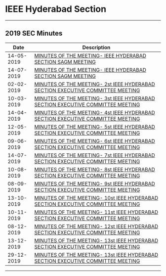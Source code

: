 # IEEE Hyderabad Section
---

## 2019 SEC Minutes

Date | Description     |
|-----|-----------------|
| 14-05-2019   | [MINUTES OF THE MEETING- IEEE HYDERABAD SECTION SAGM MEETING ](/user/docs/section/sec-meeting-minutes/2019/mom-sagm-may-14-2019.pdf) |
| 14-07-2019   | [MINUTES OF THE MEETING- IEEE HYDERABAD SECTION SAGM MEETING ](/user/docs/section/sec-meeting-minutes/2019/mom-sagm-july-14-2019.pdf) |
| 02-02-2019   | [MINUTES OF THE MEETING- 2st IEEE HYDERABAD SECTION EXECUTIVE COMMITTEE MEETING](/user/docs/section/sec-meeting-minutes/2019/mom-sec-2-feb-10-2019.pdf) |
| 10-03-2019   | [MINUTES OF THE MEETING- 3st IEEE HYDERABAD SECTION EXECUTIVE COMMITTEE MEETING](/user/docs/section/sec-meeting-minutes/2019/mom-sec-3-mar-10-2019.pdf) |
| 14-04-2019   | [MINUTES OF THE MEETING- 4st IEEE HYDERABAD SECTION EXECUTIVE COMMITTEE MEETING](/user/docs/section/sec-meeting-minutes/2019/mom-sec-4-apr-14-2019.pdf) |
| 12-05-2019   | [MINUTES OF THE MEETING- 5st IEEE HYDERABAD SECTION EXECUTIVE COMMITTEE MEETING](/user/docs/section/sec-meeting-minutes/2019/mom-sec-5-may-12-2019.pdf) |
| 09-06-2019   | [MINUTES OF THE MEETING- 6st IEEE HYDERABAD SECTION EXECUTIVE COMMITTEE MEETING](/user/docs/section/sec-meeting-minutes/2019/mom-sec-6-jun-9-2019.pdf) |
| 14-07-2019   | [MINUTES OF THE MEETING- 7st IEEE HYDERABAD SECTION EXECUTIVE COMMITTEE MEETING](/user/docs/section/sec-meeting-minutes/2019/mom-sec-7-jul-14-2019.pdf) |
| 10-08-2019   | [MINUTES OF THE MEETING- 8st IEEE HYDERABAD SECTION EXECUTIVE COMMITTEE MEETING](/user/docs/section/sec-meeting-minutes/2019/mom-sec-8-aug-10-2019.pdf) |
| 08-09-2019   | [MINUTES OF THE MEETING- 9st IEEE HYDERABAD SECTION EXECUTIVE COMMITTEE MEETING](/user/docs/section/sec-meeting-minutes/2019/mom-sec-9-sep-8-2019.pdf) |
| 13-10-2019   | [MINUTES OF THE MEETING- 10st IEEE HYDERABAD SECTION EXECUTIVE COMMITTEE MEETING](/user/docs/section/sec-meeting-minutes/2019/mom-sec-10-oct-13-2019.pdf) |
| 10-11-2019   | [MINUTES OF THE MEETING- 11st IEEE HYDERABAD SECTION EXECUTIVE COMMITTEE MEETING](/user/docs/section/sec-meeting-minutes/2019/mom-sec-11-nov-10-2019.pdf) |
| 08-12-2019   | [MINUTES OF THE MEETING- 12st IEEE HYDERABAD SECTION EXECUTIVE COMMITTEE MEETING](/user/docs/section/sec-meeting-minutes/2019/mom-sec-12-dec-8-2019.pdf) |
| 13-12-2019   | [MINUTES OF THE MEETING- 13st IEEE HYDERABAD SECTION EXECUTIVE COMMITTEE MEETING](/user/docs/section/sec-meeting-minutes/2019/mom-sec-13-dec-13-2019.pdf) |
| 29-12-2019   | [MINUTES OF THE MEETING- 13st IEEE HYDERABAD SECTION EXECUTIVE COMMITTEE MEETING](/user/docs/section/sec-meeting-minutes/2019/mom-sec-13-dec-29-2019.pdf) |

---